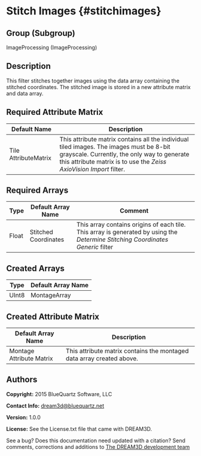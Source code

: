 Stitch Images {#stitchimages}
=====

## Group (Subgroup) ##
ImageProcessing (ImageProcessing)


## Description ##
This filter stitches together images using the data array containing the stitched coordinates. The stitched image is stored in a new attribute matrix and data array. 

## Required Attribute Matrix ##

| Default Name | Description | 
|------|--------------------|
| Tile AttributeMatrix  | This attribute matrix contains all the individual tiled images. The images must be 8-bit grayscale. Currently, the only way to generate this attribute matrix is to use the *Zeiss AxioVision Import* filter.     |

## Required Arrays ##

| Type | Default Array Name | Comment | 
|------|--------------------|------|
| Float  | Stitched Coordinates     | This array contains origins of each tile. This array is generated by using the *Determine Stitching Coordinates Generic* filter |

## Created Arrays ##
| Type | Default Array Name | 
|------|--------------------|
| UInt8  | MontageArray     |

## Created Attribute Matrix ##
| Default Array Name | Description |
|--------------------|------|
| Montage Attribute Matrix  | This attribute matrix contains the montaged data array created above. | 


## Authors ##

**Copyright:** 2015 BlueQuartz Software, LLC

**Contact Info:** dream3d@bluequartz.net

**Version:** 1.0.0

**License:**  See the License.txt file that came with DREAM3D.

See a bug? Does this documentation need updated with a citation? Send comments, corrections and additions to [The DREAM3D development team](mailto:dream3d@bluequartz.net?subject=Documentation%20Correction)



